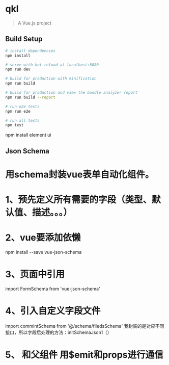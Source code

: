 # qkl

> A Vue.js project

## Build Setup

``` bash
# install dependencies
npm install

# serve with hot reload at localhost:8080
npm run dev

# build for production with minification
npm run build

# build for production and view the bundle analyzer report
npm run build --report

# run e2e tests
npm run e2e

# run all tests
npm test
```

npm install element ui

## Json Schema

# 用schema封装vue表单自动化组件。
# 1、预先定义所有需要的字段（类型、默认值、描述。。。）
# 2、vue要添加依懒 
npm install --save vue-json-schema
# 3、页面中引用
import FormSchema from 'vue-json-schema'
# 4、引入自定义字段文件
import commintSchema from '@/schema/filedsSchema'
我封装的是对应不同接口，所以字段后处理的方法：initSchemaJson1（）
# 5、 和父组件 用$emit和props进行通信
